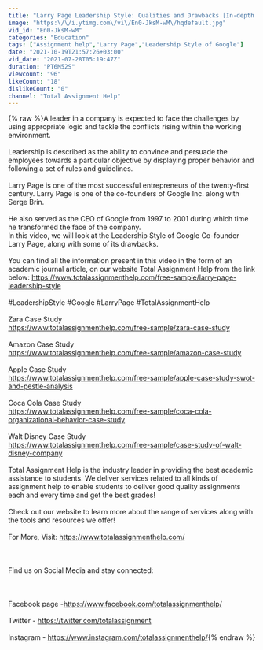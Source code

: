 ```yaml
---
title: "Larry Page Leadership Style: Qualities and Drawbacks [In-depth Analysis] | Total Assignment Help"
image: "https:\/\/i.ytimg.com\/vi\/En0-JksM-wM\/hqdefault.jpg"
vid_id: "En0-JksM-wM"
categories: "Education"
tags: ["Assignment help","Larry Page","Leadership Style of Google"]
date: "2021-10-19T21:57:26+03:00"
vid_date: "2021-07-28T05:19:47Z"
duration: "PT6M52S"
viewcount: "96"
likeCount: "18"
dislikeCount: "0"
channel: "Total Assignment Help"
---
```

{% raw %}A leader in a company is expected to face the challenges by using appropriate logic and tackle the conflicts rising within the working environment.<br /> <br />Leadership is described as the ability to convince and persuade the employees towards a particular objective by displaying proper behavior and following a set of rules and guidelines.<br /><br />Larry Page is one of the most successful entrepreneurs of the twenty-first century. Larry Page is one of the co-founders of Google Inc. along with Serge Brin.<br /> <br />He also served as the CEO of Google from 1997 to 2001 during which time he transformed the face of the company. <br />In this video, we will look at the Leadership Style of Google Co-founder Larry Page, along with some of its drawbacks.<br /><br />You can find all the information present in this video in the form of an academic journal article, on our website Total Assignment Help from the link below: <a rel="nofollow" target="blank" href="https://www.totalassignmenthelp.com/free-sample/larry-page-leadership-style">https://www.totalassignmenthelp.com/free-sample/larry-page-leadership-style</a><br /><br />#LeadershipStyle #Google #LarryPage  #TotalAssignmentHelp<br /><br />Zara Case Study <br /><a rel="nofollow" target="blank" href="https://www.totalassignmenthelp.com/free-sample/zara-case-study">https://www.totalassignmenthelp.com/free-sample/zara-case-study</a><br /><br />Amazon Case Study<br /><a rel="nofollow" target="blank" href="https://www.totalassignmenthelp.com/free-sample/amazon-case-study">https://www.totalassignmenthelp.com/free-sample/amazon-case-study</a><br /><br />Apple Case Study<br /><a rel="nofollow" target="blank" href="https://www.totalassignmenthelp.com/free-sample/apple-case-study-swot-and-pestle-analysis">https://www.totalassignmenthelp.com/free-sample/apple-case-study-swot-and-pestle-analysis</a><br /><br />Coca Cola Case Study<br /><a rel="nofollow" target="blank" href="https://www.totalassignmenthelp.com/free-sample/coca-cola-organizational-behavior-case-study">https://www.totalassignmenthelp.com/free-sample/coca-cola-organizational-behavior-case-study</a><br /><br />Walt Disney Case Study<br /><a rel="nofollow" target="blank" href="https://www.totalassignmenthelp.com/free-sample/case-study-of-walt-disney-company">https://www.totalassignmenthelp.com/free-sample/case-study-of-walt-disney-company</a><br /><br />Total Assignment Help is the industry leader in providing the best academic assistance to students. We deliver services related to all kinds of assignment help to enable students to deliver good quality assignments each and every time and get the best grades! <br /><br />Check out our website to learn more about the range of services along with the tools and resources we offer!<br /><br />For  More, Visit: <a rel="nofollow" target="blank" href="https://www.totalassignmenthelp.com/">https://www.totalassignmenthelp.com/</a><br /><br /><br /><br />Find us on Social Media and stay connected:<br /><br /><br /><br />Facebook page -<a rel="nofollow" target="blank" href="https://www.facebook.com/totalassignmenthelp/">https://www.facebook.com/totalassignmenthelp/</a><br /><br />Twitter - <a rel="nofollow" target="blank" href="https://twitter.com/totalassignment">https://twitter.com/totalassignment</a>      <br /><br />Instagram - <a rel="nofollow" target="blank" href="https://www.instagram.com/totalassignmenthelp/">https://www.instagram.com/totalassignmenthelp/</a>{% endraw %}
